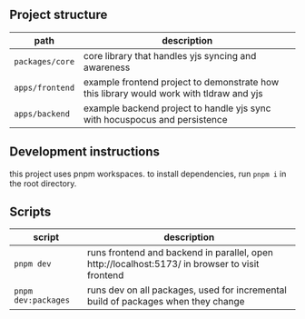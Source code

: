 ## Project structure

| path            | description                                                                             |
| --------------- | --------------------------------------------------------------------------------------- |
| `packages/core` | core library that handles yjs syncing and awareness                                     |
| `apps/frontend` | example frontend project to demonstrate how this library would work with tldraw and yjs |
| `apps/backend`  | example backend project to handle yjs sync with hocuspocus and persistence              |

## Development instructions

this project uses pnpm workspaces. to install dependencies, run `pnpm i` in the root directory.

## Scripts

| script              | description                                                                                     |
| ------------------- | ----------------------------------------------------------------------------------------------- |
| `pnpm dev`          | runs frontend and backend in parallel, open http://localhost:5173/ in browser to visit frontend |
| `pnpm dev:packages` | runs dev on all packages, used for incremental build of packages when they change               |
